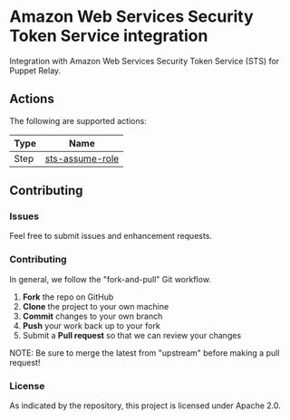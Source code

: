 # Amazon Web Services Security Token Service integration

Integration with Amazon Web Services Security Token Service (STS) for Puppet Relay.

## Actions

The following are supported actions: 

|   Type    |  Name              |
|-----------|--------------------|
| Step      | [sts-assume-role](/steps/sts-assume-role)  | 


## Contributing

### Issues

Feel free to submit issues and enhancement requests.

### Contributing

In general, we follow the "fork-and-pull" Git workflow.

 1. **Fork** the repo on GitHub
 2. **Clone** the project to your own machine
 3. **Commit** changes to your own branch
 4. **Push** your work back up to your fork
 5. Submit a **Pull request** so that we can review your changes

NOTE: Be sure to merge the latest from "upstream" before making a pull request!

### License

As indicated by the repository, this project is licensed under Apache 2.0.
